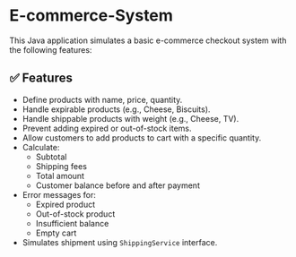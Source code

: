 # E-commerce-System


This Java application simulates a basic e-commerce checkout system with the following features:

## ✅ Features

- Define products with name, price, quantity.
- Handle expirable products (e.g., Cheese, Biscuits).
- Handle shippable products with weight (e.g., Cheese, TV).
- Prevent adding expired or out-of-stock items.
- Allow customers to add products to cart with a specific quantity.
- Calculate:
  - Subtotal
  - Shipping fees
  - Total amount
  - Customer balance before and after payment
- Error messages for:
  - Expired product
  - Out-of-stock product
  - Insufficient balance
  - Empty cart
- Simulates shipment using `ShippingService` interface.


